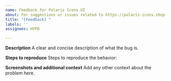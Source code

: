 ```yaml
---
name: Feedback for Polaris Icons UI
about: For suggestions or issues related to https://polaris-icons.shopifycloud.com
title: "[Feedback] "
labels: ''
assignees: HYPD

---
```


**Description**
A clear and concise description of what the bug is.

**Steps to reproduce**
Steps to reproduce the behavior:

**Screenshots and additional context**
Add any other context about the problem here.
